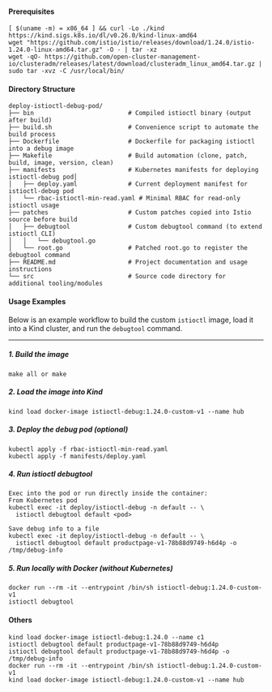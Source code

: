 #### Prerequisites
```
[ $(uname -m) = x86_64 ] && curl -Lo ./kind https://kind.sigs.k8s.io/dl/v0.26.0/kind-linux-amd64
wget "https://github.com/istio/istio/releases/download/1.24.0/istio-1.24.0-linux-amd64.tar.gz" -O - | tar -xz
wget -qO- https://github.com/open-cluster-management-io/clusteradm/releases/latest/download/clusteradm_linux_amd64.tar.gz | sudo tar -xvz -C /usr/local/bin/

```

#### Directory Structure
```
deploy-istioctl-debug-pod/
├── bin                          # Compiled istioctl binary (output after build)
├── build.sh                     # Convenience script to automate the build process
├── Dockerfile                   # Dockerfile for packaging istioctl into a debug image
├── Makefile                     # Build automation (clone, patch, build, image, version, clean)
├── manifests                    # Kubernetes manifests for deploying istioctl-debug pod│  
│   ├── deploy.yaml              # Current deployment manifest for istioctl-debug pod
│   └── rbac-istioctl-min-read.yaml # Minimal RBAC for read-only istioctl usage
├── patches                      # Custom patches copied into Istio source before build
│   ├── debugtool                # Custom debugtool command (to extend istioctl CLI)
│   │   └── debugtool.go
│   └── root.go                  # Patched root.go to register the debugtool command
├── README.md                    # Project documentation and usage instructions
└── src                          # Source code directory for additional tooling/modules
```

#### Usage Examples

Below is an example workflow to build the custom `istioctl` image, load it into a Kind cluster, and run the `debugtool` command.

---

##### 1. Build the image
```
make all or make 
```

##### 2. Load the image into Kind
```
kind load docker-image istioctl-debug:1.24.0-custom-v1 --name hub
```

##### 3. Deploy the debug pod (optional)
```
kubectl apply -f rbac-istioctl-min-read.yaml
kubectl apply -f manifests/deploy.yaml
```

##### 4. Run istioctl debugtool
```
Exec into the pod or run directly inside the container:
From Kubernetes pod
kubectl exec -it deploy/istioctl-debug -n default -- \
  istioctl debugtool default <pod>

Save debug info to a file
kubectl exec -it deploy/istioctl-debug -n default -- \
  istioctl debugtool default productpage-v1-78b88d9749-h6d4p -o /tmp/debug-info
```

##### 5. Run locally with Docker (without Kubernetes)
```
docker run --rm -it --entrypoint /bin/sh istioctl-debug:1.24.0-custom-v1
istioctl debugtool
```

#### Others
```
kind load docker-image istioctl-debug:1.24.0 --name c1
istioctl debugtool default productpage-v1-78b88d9749-h6d4p 
istioctl debugtool default productpage-v1-78b88d9749-h6d4p -o /tmp/debug-info
docker run --rm -it --entrypoint /bin/sh istioctl-debug:1.24.0-custom-v1
kind load docker-image istioctl-debug:1.24.0-custom-v1 --name hub

```